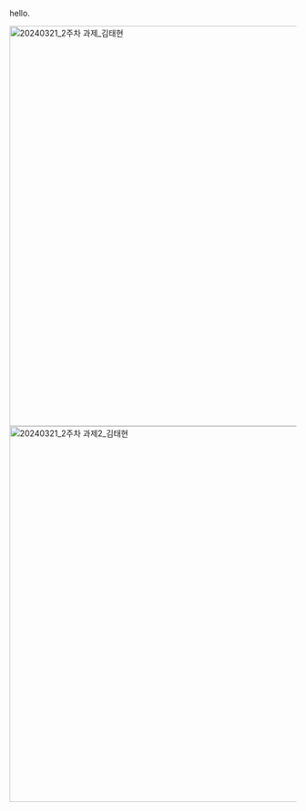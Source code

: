 hello.


<img width="702" alt="20240321_2주차 과제_김태현" src="https://github.com/Taehyun-Kiim/new-repositroy/assets/162668891/98719f2b-d5ac-416f-951b-0d7e1aa60eeb">
<img width="659" alt="20240321_2주차 과제2_김태현" src="https://github.com/Taehyun-Kiim/new-repositroy/assets/162668891/9f269e30-fbcf-4713-aa4e-290e4f9604d6">
